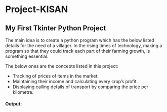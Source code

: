 # Project-KISAN
## My First Tkinter Python Project
The main idea is to create a python program which has the below listed details for the need of a villager.
In the rising times of technology, making a program so that they could track each part of their farming growth, is something essential.

The below ones are the concepts listed in this project:
- Tracking of prices of items in the market.
-	Maintaining their income and calculating every crop’s profit.
-	Displaying calling details of transport by comparing the price per kilometre.

#### Output:
